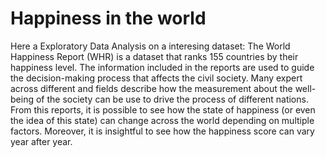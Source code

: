# Happiness in the world

Here a Exploratory Data Analysis on a interesing dataset: The World Happiness Report (WHR) is a dataset that ranks 155 countries by their happiness level. The information included in the reports are used to guide the decision-making process that affects the civil society. Many expert across different and fields describe how the measurement about the well-being of the society can be use to drive the process of different nations. From this reports, it is possible to see how the state of happiness (or even the idea of this state) can change across the world depending on multiple factors. Moreover, it is insightful to see how the happiness score  can vary year after year.

